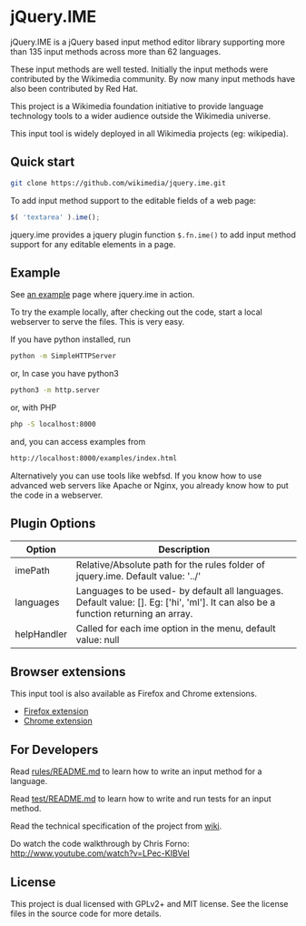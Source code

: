 jQuery.IME
==========

jQuery.IME is a jQuery based input method editor library supporting more than
135 input methods across more than 62 languages.

These input methods are well tested. Initially the input methods were
contributed by the Wikimedia community. By now many input methods have also
been contributed by Red Hat.

This project is a Wikimedia foundation initiative to provide language technology
tools to a wider audience outside the Wikimedia universe.

This input tool is widely deployed in all Wikimedia projects (eg: wikipedia).


Quick start
-----------

```bash
git clone https://github.com/wikimedia/jquery.ime.git
```

To add input method support to the editable fields of a web page:

```javascript
$( 'textarea' ).ime();
```

jquery.ime provides a jquery plugin function `$.fn.ime()` to add input method
support for any editable elements in a page.


Example
-------
See [an example](http://thottingal.in/projects/js/jquery.ime/examples/) page
where jquery.ime in action.

To try the example locally, after checking out the code, start a local webserver
to serve the files. This is very easy.

If you have python installed, run
```bash
python -m SimpleHTTPServer
```
or, In case you have python3
```bash
python3 -m http.server
```
or, with PHP
```bash
php -S localhost:8000
```
and, you can access examples from
```bash
http://localhost:8000/examples/index.html
```
Alternatively you can use tools like webfsd. If you know how to use advanced
web servers like Apache or Nginx, you already know how to put the code in a
webserver.

Plugin Options
--------------

| Option  | Description |
|---------|---------------------|
| imePath | Relative/Absolute path for the rules folder of jquery.ime. Default value: '../' |
| languages| Languages to be used- by default all languages. Default value:  []. Eg: ['hi', 'ml']. It can also be a function returning an array.|
| helpHandler| Called for each ime option in the menu, default value: null|

Browser extensions
------------------
This input tool is also available as Firefox and Chrome extensions.
* [Firefox extension](https://addons.mozilla.org/en-US/firefox/addon/wikimedia-input-tools/)
* [Chrome extension](https://chrome.google.com/webstore/detail/wikimedia-input-tools/fjnfifedbeeeibikgpggddmfbaeccaoh)

For Developers
--------------

Read [rules/README.md](https://github.com/wikimedia/jquery.ime/tree/master/rules)
to learn how to write an input method for a language.

Read [test/README.md](https://github.com/wikimedia/jquery.ime/tree/master/test)
to learn how to write and run tests for an input method.

Read the technical specification of the project from
[wiki](https://github.com/wikimedia/jquery.ime/wiki/Technical-Specification).

Do watch the code walkthrough by Chris Forno: http://www.youtube.com/watch?v=LPec-KIBVeI

License
-------
This project is dual licensed with GPLv2+ and MIT license. See the license
files in the source code for more details.
